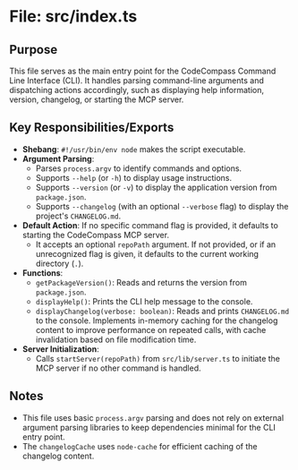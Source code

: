 # File: src/index.ts

## Purpose

This file serves as the main entry point for the CodeCompass Command Line Interface (CLI). It handles parsing command-line arguments and dispatching actions accordingly, such as displaying help information, version, changelog, or starting the MCP server.

## Key Responsibilities/Exports

-   **Shebang**: `#!/usr/bin/env node` makes the script executable.
-   **Argument Parsing**:
    -   Parses `process.argv` to identify commands and options.
    -   Supports `--help` (or `-h`) to display usage instructions.
    -   Supports `--version` (or `-v`) to display the application version from `package.json`.
    -   Supports `--changelog` (with an optional `--verbose` flag) to display the project's `CHANGELOG.md`.
-   **Default Action**: If no specific command flag is provided, it defaults to starting the CodeCompass MCP server.
    -   It accepts an optional `repoPath` argument. If not provided, or if an unrecognized flag is given, it defaults to the current working directory (`.`).
-   **Functions**:
    -   `getPackageVersion()`: Reads and returns the version from `package.json`.
    -   `displayHelp()`: Prints the CLI help message to the console.
    -   `displayChangelog(verbose: boolean)`: Reads and prints `CHANGELOG.md` to the console. Implements in-memory caching for the changelog content to improve performance on repeated calls, with cache invalidation based on file modification time.
-   **Server Initialization**:
    -   Calls `startServer(repoPath)` from `src/lib/server.ts` to initiate the MCP server if no other command is handled.

## Notes

-   This file uses basic `process.argv` parsing and does not rely on external argument parsing libraries to keep dependencies minimal for the CLI entry point.
-   The `changelogCache` uses `node-cache` for efficient caching of the changelog content.
